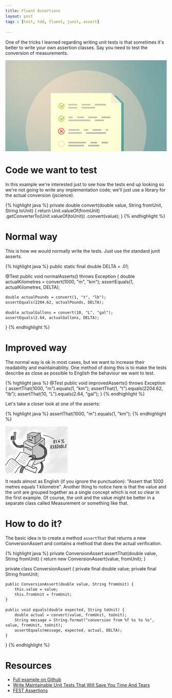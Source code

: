 ```yaml
---
title: Fluent Assertions
layout: post
tags : [test, tdd, fluent, junit, assert]

---
```


One of the tricks I learned regarding writing unit tests is that sometimes it's
better to write your own assertion classes.  Say you need to test the
conversion of measurements. 

![Fluent Assertions](/images/fluent-assertions.jpg)

# Code we want to test

In this example we're interested just to see how the tests end up looking so
we're not going to write any implementation code; we'll just use a library for
the actual conversion (jscience).                                   

{% highlight java %}
private double convert(double value, String fromUnit, String toUnit) {
    return Unit.valueOf(fromUnit)
            .getConverterTo(Unit.valueOf(toUnit))
            .convert(value);
}
{% endhighlight %}

# Normal way

This is how we would normally write the tests. Just use the standard junit
asserts.

{% highlight java %}
public static final double DELTA = .01;

@Test
public void normalAsserts() throws Exception {
    double actualKilometres = convert(1000, "m", "km");
    assertEquals(1, actualKilometres, DELTA);

    double actualPounds = convert(1, "t", "lb");
    assertEquals(2204.62, actualPounds, DELTA);

    double actualGallons = convert(10, "L", "gal");
    assertEquals(2.64, actualGallons, DELTA);
}
{% endhighlight %}

# Improved way

The normal way is ok in most cases, but we want to increase their readability
and maintainability. One method of doing this is to make the tests describe as
close as possible to English the behaviour we want to test.

{% highlight java %}
@Test
public void improvedAsserts() throws Exception {
    assertThat(1000, "m").equals(1, "km");
    assertThat(1, "t").equals(2204.62, "lb");
    assertThat(10, "L").equals(2.64, "gal");
}
{% endhighlight %}

Let's take a closer look at one of the asserts:

{% highlight java %}
assertThat(1000, "m").equals(1, "km");
{% endhighlight %}

![Readable tests](/images/fluent-assertions-readable-tests.png)

It reads almost as English (if you ignore the punctuation): "Assert that 1000
  metres equals 1 kilometre". Another thing to notice here is that the value
  and the unit are grouped together as a single concept which is not so clear
  in the first example. Of course, the unit and the value might be better in a
  separate class called Measurement or something like that.

# How to do it?

The basic idea is to create a method `assertThat` that returns a new
ConversionAssert and contains a method that does the actual verification.

{% highlight java %}
private ConversionAssert assertThat(double value, String fromUnit) {
    return new ConversionAssert(value, fromUnit);
}

private class ConversionAssert {
    private final double value;
    private final String fromUnit;

    public ConversionAssert(double value, String fromUnit) {
        this.value = value;
        this.fromUnit = fromUnit;
    }

    public void equals(double expected, String toUnit) {
        double actual = convert(value, fromUnit, toUnit);
        String message = String.format("conversion from %f %s to %s", value, fromUnit, toUnit);
        assertEquals(message, expected, actual, DELTA);
    }
}
{% endhighlight %}

# Resources

- [Full example on Github](https://github.com/sensui/fluent-assertions-example)
- [Write Maintainable Unit Tests That Will Save You Time And Tears](http://msdn.microsoft.com/en-us/magazine/cc163665.aspx)
- [FEST Assertions](https://github.com/alexruiz/fest-assert-2.x/wiki/One-minute-starting-guide)

